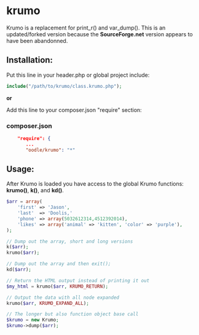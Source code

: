krumo
=====

Krumo is a replacement for print_r() and var_dump(). This is an updated/forked version
because the **SourceForge.net** version appears to have been abandonned.

Installation:
-------------
Put this line in your header.php or global project include:

~~~PHP
include("/path/to/krumo/class.krumo.php");
~~~

**or**

Add this line to your composer.json "require" section:

### composer.json
```json
    "require": {
       ...
       "oodle/krumo": "*"
```

Usage:
------
After Krumo is loaded you have access to the global Krumo functions: **krumo()**, **k()**, and **kd()**.

```php
$arr = array(
	'first' => 'Jason',
	'last'  => 'Doolis,'
	'phone' => array(5032612314,4512392014),
	'likes' => array('animal' => 'kitten', 'color' => 'purple'),
);

// Dump out the array, short and long versions
k($arr); 
krumo($arr);

// Dump out the array and then exit();
kd($arr); 

// Return the HTML output instead of printing it out
$my_html = krumo($arr, KRUMO_RETURN);

// Output the data with all node expanded
krumo($arr, KRUMO_EXPAND_ALL);

// The longer but also function object base call
$krumo = new Krumo;
$krumo->dump($arr);
```
